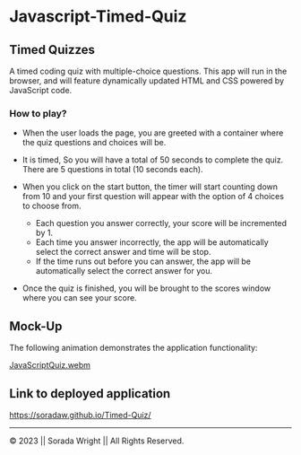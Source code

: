 # Javascript-Timed-Quiz

## Timed Quizzes

A timed coding quiz with multiple-choice questions. This app will run in the browser, and will feature dynamically updated HTML and CSS powered by JavaScript code. 

### How to play?

* When the user loads the page, you are greeted with a container where the quiz questions and choices will be. 

* It is timed, So you will have a total of 50 seconds to complete the quiz. There are 5 questions in total (10 seconds each).

* When you click on the start button, the timer will start counting down from 10 and your first question will appear with the option of 4 choices to choose from. 
  - Each question you answer correctly, your score will be incremented by 1. 
  -  Each time you answer incorrectly, the app will be automatically select the correct answer and time will be stop.
  - If the time runs out before you can answer, the app will be automatically select the correct answer for you.

* Once the quiz is finished, you will be brought to the scores window where you can see your score.

## Mock-Up

The following animation demonstrates the application functionality:

[JavaScriptQuiz.webm](https://user-images.githubusercontent.com/93084381/213023864-35e22d0f-2502-4e78-909a-87b73016dfb8.webm)

## Link to deployed application

https://soradaw.github.io/Timed-Quiz/

---
© 2023 || Sorada Wright || All Rights Reserved.

